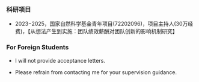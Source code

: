 



### 科研项目

- 2023−2025，国家自然科学基金青年项目(72202096)，项目主持人(30万经费)，【从想法产生到实施：团队绩效薪酬对团队创新的影响机制研究】

### For Foreign Students

- I will not provide acceptance letters.

- Please refrain from contacting me for your supervision guidance.
